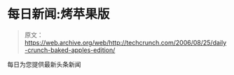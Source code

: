 # 每日新闻:烤苹果版

> 原文：<https://web.archive.org/web/http://techcrunch.com/2006/08/25/daily-crunch-baked-apples-edition/>

每日为您提供最新头条新闻
